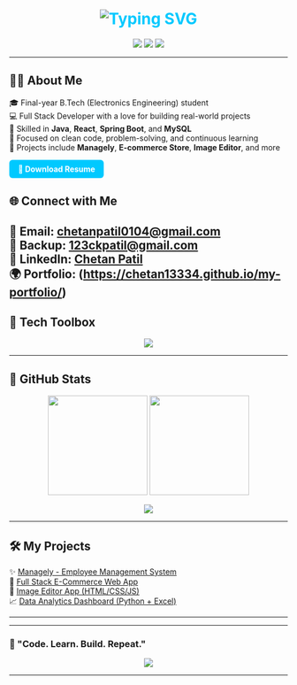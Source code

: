 <h1 align="center" style="color:#00c9ff;"><img src="https://readme-typing-svg.demolab.com?font=Fira+Code&weight=700&size=30&pause=1000&color=black&width=435&lines=Hi+%F0%9F%91%8B%2C+I'm+Chetan+Patil;Java+Developer+%7C+%7C+React;Engineer+%7C+Coder+%7C+Tech+Explorer" alt="Typing SVG" /></h1>

<p align="center">
  <img src="https://img.shields.io/badge/LinkedIn-0077B5?style=for-the-badge&logo=linkedin&logoColor=white" />
  <img src="https://img.shields.io/badge/Gmail-D14836?style=for-the-badge&logo=gmail&logoColor=white" />
  <img src="https://img.shields.io/badge/GitHub-181717?style=for-the-badge&logo=github&logoColor=white" />
</p>

---

## 🧑‍💻 About Me

🎓 Final-year B.Tech (Electronics Engineering) student  
💻 Full Stack Developer with a love for building real-world projects  
🔧 Skilled in **Java**, **React**, **Spring Boot**, and **MySQL**  
🎯 Focused on clean code, problem-solving, and continuous learning  
📂 Projects include **Managely**, **E-commerce Store**, **Image Editor**, and more  

<a href="ResumeChetan.pdf" download style="
  display: inline-block;
  padding: 8px 16px;
  background-color: #00c9ff;
  color: white;
  font-weight: bold;
  border-radius: 6px;
  text-decoration: none;
">
  📄 Download Resume
</a>
## 🌐 Connect with Me

📧 Email: [chetanpatil0104@gmail.com](mailto:chetanpatil0104@gmail.com)  
📧 Backup: [123ckpatil@gmail.com](mailto:123ckpatil@gmail.com)  
🔗 LinkedIn: [Chetan Patil](https://www.linkedin.com/in/chetan-patil-5ab846297)  
🌍 Portfolio: (https://chetan13334.github.io/my-portfolio/)
---

## 💼 Tech Toolbox

<p align="center">
  <img src="https://skillicons.dev/icons?i=java,react,js,html,css,mysql,spring,git,github,docker,kubernetes,linux" />
</p>

---

## 🌈 GitHub Stats

<p align="center">
  <img src="https://github-readme-stats.vercel.app/api?username=Chetan13334&show_icons=true&count_private=true&theme=tokyonight&border_radius=12" height="180px"/>
  <img src="https://github-readme-streak-stats.herokuapp.com/?user=Chetan13334&theme=tokyonight&border_radius=12" height="180px"/>
</p>
<p align="center">
  <img src="https://github-readme-stats.vercel.app/api/top-langs/?username=Chetan13334&layout=compact&theme=tokyonight&border_radius=12" />
</p>

---

## 🛠 My Projects

✨ [Managely - Employee Management System](#)  
🛒 [Full Stack E-Commerce Web App](#)  
🎨 [Image Editor App (HTML/CSS/JS)](#)  
📈 [Data Analytics Dashboard (Python + Excel)](#)

---



---

### 🚀 "Code. Learn. Build. Repeat."

<p align="center">
  <img src="https://github-profile-trophy.vercel.app/?username=Chetan13334&theme=onedark&row=1&column=7" />
</p>

---
